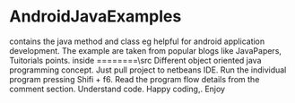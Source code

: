 # AndroidJavaExamples
contains the java method and class eg helpful for android application development. The example are taken from popular blogs like JavaPapers, Tuitorials points. inside ========\src
Different object oriented java programming concept.
Just pull project to netbeans IDE.
Run the individual program pressing Shifi + f6.
Read the program flow details from the comment section.
Understand code. 
Happy coding,. Enjoy
